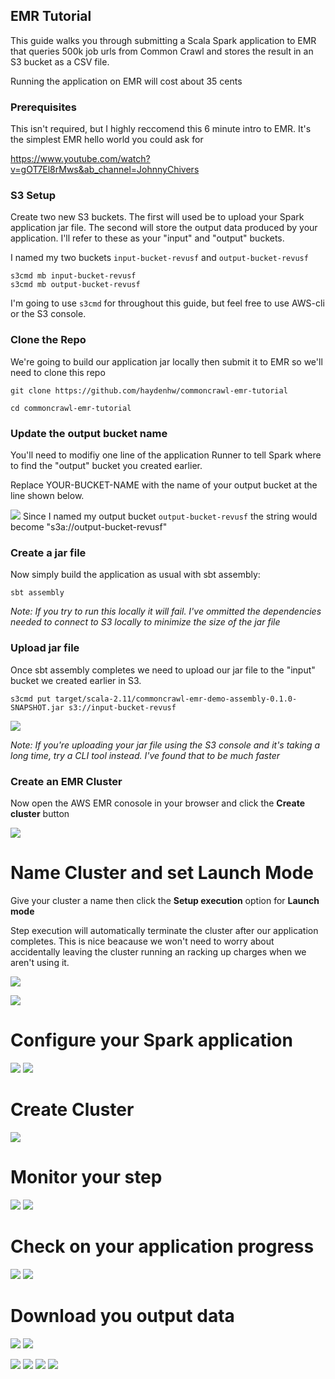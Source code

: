 ## EMR Tutorial
This guide walks you through submitting a Scala Spark application to EMR that queries 500k job urls from Common Crawl and stores the result in an S3 bucket as a CSV file.

Running the application on EMR will cost about 35 cents

### Prerequisites
This isn't required, but I highly reccomend this 6 minute intro to EMR. It's the simplest EMR hello world you could ask for

https://www.youtube.com/watch?v=gOT7El8rMws&ab_channel=JohnnyChivers

### S3 Setup
Create two new S3 buckets.
The first will used be to upload your Spark application jar file. 
The second will store the output data produced by your application.
I'll refer to these as your "input" and "output" buckets.

I named my two buckets `input-bucket-revusf` and `output-bucket-revusf`

```shell
s3cmd mb input-bucket-revusf
s3cmd mb output-bucket-revusf
```

I'm going to use `s3cmd` for throughout this guide, but feel free to use AWS-cli or the S3 console.

### Clone the Repo
We're going to build our application jar locally then submit it to EMR so we'll need to clone this repo

```shell
git clone https://github.com/haydenhw/commoncrawl-emr-tutorial
```
```shell
cd commoncrawl-emr-tutorial
```
### Update the output bucket name
You'll need to modifiy one line of the application Runner to tell Spark where to find the "output" bucket you created earlier.

Replace YOUR-BUCKET-NAME with the name of your output bucket at the line shown below.

![](screenshots/1.5-change-bucekt-name.png)
Since I named my output bucket `output-bucket-revusf` the string would become "s3a://output-bucket-revusf"

### Create a jar file
Now simply build the application as usual with sbt assembly:

`sbt assembly`

*Note: If you try to run this locally it will fail. I've ommitted the dependencies needed to connect to S3 locally to minimize the size of the jar file*

### Upload jar file
Once sbt assembly completes we need to upload our jar file to the "input" bucket we created earlier in S3.

```shell
s3cmd put target/scala-2.11/commoncrawl-emr-demo-assembly-0.1.0-SNAPSHOT.jar s3://input-bucket-revusf
```

![](screenshots/3-upload-jar.png)

*Note: If you're uploading your jar file using the S3 console and it's taking a long time, try a CLI tool instead. I've found that to be much faster*

### Create an EMR Cluster
Now open the AWS EMR conosole in your browser and click the **Create cluster** button

![](screenshots/4-create-cluster.png)

# Name Cluster and set Launch Mode
Give your cluster a name then click the **Setup execution** option for **Launch mode**

Step execution will automatically terminate the cluster after our application completes. This is nice beacause we won't need to worry about accidentally leaving the cluster running an racking up charges when we aren't using it.


![](screenshots/5-step-execution.png)

![](screenshots/6-spark-application.png)

# Configure your Spark application
![](screenshots/7-configure-step.png)
![](screenshots/7.5-configured-step.png)
# Create Cluster
![](screenshots/8-finish-create-cluster.png)

# Monitor your step
![](screenshots/9-steps-tab.png)
![](screenshots/10-running-step.png)

# Check on your application progress
![](screenshots/11-history-server.png)
![](screenshots/12-complete-step.png)

# Download you output data
![](screenshots/13-download-data.png)
![](screenshots/14-display-data.png)

![](screenshots/console-summary.png)
![](screenshots/messedup-7-configure-step.png)
![](screenshots/nouse-hsitory-server.png)
![](screenshots/spark-job-details.png) 
